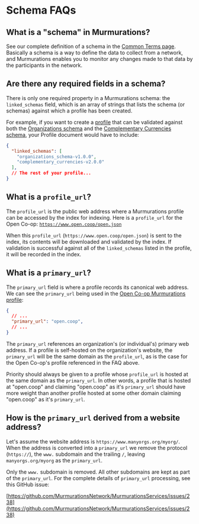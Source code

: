 # Schema FAQs

## What is a "schema" in Murmurations?

See our complete definition of a schema in the [Common Terms page](/about/common-terms.html#schema). Basically a schema is a way to define the data to collect from a network, and Murmurations enables you to monitor any changes made to that data by the participants in the network.

## Are there any required fields in a schema?

There is only one required property in a Murmurations schema: the `linked_schemas` field, which is an array of strings that lists the schema (or schemas) against which a profile has been created.

For example, if you want to create a [profile](/about/common-terms.html#profile) that can be validated against both the [Organizations schema](https://github.com/MurmurationsNetwork/MurmurationsLibrary/blob/main/schemas/organizations_schema-v1.0.0.json) and the [Complementary Currencies schema](https://github.com/MurmurationsNetwork/MurmurationsLibrary/blob/main/schemas/complementary_currencies-v2.0.0.json), your Profile document would have to include:

```json
{
  "linked_schemas": [
    "organizations_schema-v1.0.0",
    "complementary_currencies-v2.0.0"
  ],
  // The rest of your profile...
}
```

## What is a `profile_url`?

The `profile_url` is the public web address where a Murmurations profile can be accessed by the index for indexing. Here is a `profile_url` for the Open Co-op: [`https://www.open.coop/open.json`](https://www.open.coop/open.json)

When this `profile_url` (`https://www.open.coop/open.json`) is sent to the index, its contents will be downloaded and validated by the index. If validation is successful against all of the `linked_schemas` listed in the profile, it will be recorded in the index.

## What is a `primary_url`?

The `primary_url` field is where a profile records its canonical web address. We can see the `primary_url` being used in the [Open Co-op Murmurations profile](https://open.coop/open.json):

```json
{
  // ...
  "primary_url": "open.coop",
  // ...
}
```

The `primary_url` references an organization's (or individual's) primary web address. If a profile is self-hosted on the organization's website, the `primary_url` will be the same domain as the `profile_url`, as is the case for the Open Co-op's profile referenced in the FAQ above.

Priority should always be given to a profile whose `profile_url` is hosted at the same domain as the `primary_url`. In other words, a profile that is hosted at "open.coop" and claiming "open.coop" as it's `primary_url` should have more weight than another profile hosted at some other domain claiming "open.coop" as it's `primary_url`.

## How is the `primary_url` derived from a website address?

Let's assume the website address is `https://www.manyorgs.org/myorg/`. When the address is converted into a `primary_url` we remove the protocol (`https://`), the `www.` subdomain and the trailing `/`, leaving `manyorgs.org/myorg` as the `primary_url`.

Only the  `www.` subdomain is removed. All other subdomains are kept as part of the `primary_url`. For the complete details of `primary_url` processing, see this GitHub issue:

[https://github.com/MurmurationsNetwork/MurmurationsServices/issues/238](https://github.com/MurmurationsNetwork/MurmurationsServices/issues/238)
